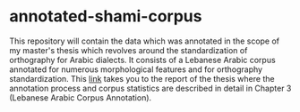 # annotated-shami-corpus

This repository will contain the data which was annotated in the scope of my master's thesis which revolves around the standardization of orthography for Arabic dialects. It consists of a Lebanese Arabic corpus annotated for numerous morphological features and for orthography standardization. This [link](https://drive.google.com/file/d/1VA4PZ1UKKQmpJXi0JYkh8miuOsNMDk-U/view?usp=sharing) takes you to the report of the thesis where the annotation process and corpus statistics are described in detail in Chapter 3 (Lebanese Arabic Corpus Annotation).
